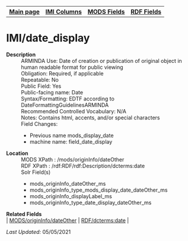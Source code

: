 <!DOCTYPE html>
<html>

<body>
<table style="width:100%">
  <tr>
    <th><a href="index.md">Main page</a></th>
	<th><a href="IMI.md">IMI Columns</a></th>
    <th><a href="MODS.md">MODS Fields</a></th>
    <th><a href="RDF.md">RDF Fields</a></th>
  </tr>
</table>

<h1>IMI/date_display</h1>
<dl>
  <dt><b>Description</b></dt>
  <dd>ARMINDA Use: Date of creation or publication of original object in human readable format for public viewing</dd>
  <dd>Obligation: Required, if applicable</dd>
  <dd>Repeatable: No</dd>
  <dd>Public Field: Yes</dd>
  <dd>Public-facing name: Date</dd>
  <dd>Syntax/Formatting: EDTF according to DateFormattingGuidelinesARMINDA 
  </dd>
  <dd>Recommended Controlled Vocabulary: N/A</dd>
  <dd>Notes: Contains html, accents, and/or special characters</dd>
  <dd>Field Changes: 
		<ul>
			<li>Previous name mods_display_date</li>
			<li>machine name: field_date_display</li>
		</ul>  
  </dd>
</dl>
<dl>
    <dt><b>Location</b></dt>
	<dd> MODS XPath :  /mods/originInfo/dateOther</dd>
	<dd> RDF XPath : /rdf:RDF/rdf:Description/dcterms:date</dd>
	<dd> Solr Field(s)
		<ul>
			<li>mods_originInfo_dateOther_ms</li>
			<li>mods_originInfo_type_mods_display_date_dateOther_ms</li>
			<li>mods_originInfo_displayLabel_ms</li>
			<li>mods_originInfo_type_date_display_dateOther_ms</li>
		</ul>
	</dd>
</dl>
<dl>
	<dt><b>Related Fields</b></dt>
		| <a href="mods.originInfo_dateOther.md">MODS/originInfo/dateOther</a> | <a href="rdf.dcterms.date.md">RDF/dcterms:date</a> |
</dl>
<p><i>Last Updated: </i>05/05/2021</p>
</body>
</html>